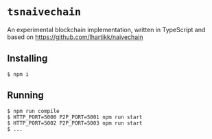 # `tsnaivechain`

An experimental blockchain implementation, written in TypeScript and based on https://github.com/lhartikk/naivechain


## Installing

```
$ npm i
```

## Running

```
$ npm run compile
$ HTTP_PORT=5000 P2P_PORT=5001 npm run start
$ HTTP_PORT=5002 P2P_PORT=5003 npm run start
$ ...
```